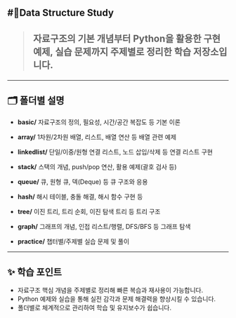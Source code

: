 <h2>#🐍Data Structure Study<h2>

>자료구조의 기본 개념부터 Python을 활용한 구현 예제, 실습 문제까지 주제별로 정리한 학습 저장소입니다.

---

## 🗂️ 폴더별 설명

- **basic/**
  자료구조의 정의, 필요성, 시간/공간 복잡도 등 기본 이론

- **array/**
  1차원/2차원 배열, 리스트, 배열 연산 등 배열 관련 예제

- **linkedlist/**
  단일/이중/원형 연결 리스트, 노드 삽입/삭제 등 연결 리스트 구현

- **stack/**
  스택의 개념, push/pop 연산, 활용 예제(괄호 검사 등)

- **queue/**
  큐, 원형 큐, 덱(Deque) 등 큐 구조와 응용

- **hash/**
  해시 테이블, 충돌 해결, 해시 함수 구현 등

- **tree/**
  이진 트리, 트리 순회, 이진 탐색 트리 등 트리 구조

- **graph/**
  그래프의 개념, 인접 리스트/행렬, DFS/BFS 등 그래프 탐색

- **practice/**
  챕터별/주제별 실습 문제 및 풀이

---

## ✨ 학습 포인트
 - 자료구조 핵심 개념을 주제별로 정리해 빠른 복습과 재사용이 가능합니다.
 - Python 예제와 실습을 통해 실전 감각과 문제 해결력을 향상시킬 수 있습니다.
 - 폴더별로 체계적으로 관리하여 학습 및 유지보수가 쉽습니다.
